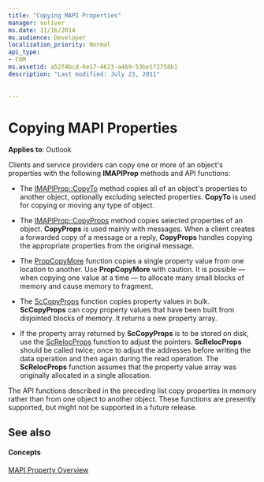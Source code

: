```yaml
---
title: "Copying MAPI Properties"
manager: soliver
ms.date: 11/16/2014
ms.audience: Developer
localization_priority: Normal
api_type:
- COM
ms.assetid: a52f4bcd-6e17-4623-a469-53be1f2758b1
description: "Last modified: July 23, 2011"
 
 
---
```


# Copying MAPI Properties

  
  
**Applies to**: Outlook 
  
Clients and service providers can copy one or more of an object's properties with the following **IMAPIProp** methods and API functions: 
  
- The [IMAPIProp::CopyTo](imapiprop-copyto.md) method copies all of an object's properties to another object, optionally excluding selected properties. **CopyTo** is used for copying or moving any type of object. 
    
- The [IMAPIProp::CopyProps](imapiprop-copyprops.md) method copies selected properties of an object. **CopyProps** is used mainly with messages. When a client creates a forwarded copy of a message or a reply, **CopyProps** handles copying the appropriate properties from the original message. 
    
- The [PropCopyMore](propcopymore.md) function copies a single property value from one location to another. Use **PropCopyMore** with caution. It is possible — when copying one value at a time — to allocate many small blocks of memory and cause memory to fragment. 
    
- The [ScCopyProps](sccopyprops.md) function copies property values in bulk. **ScCopyProps** can copy property values that have been built from disjointed blocks of memory. It returns a new property array. 
    
- If the property array returned by **ScCopyProps** is to be stored on disk, use the [ScRelocProps](screlocprops.md) function to adjust the pointers. **ScRelocProps** should be called twice; once to adjust the addresses before writing the data operation and then again during the read operation. The **ScRelocProps** function assumes that the property value array was originally allocated in a single allocation. 
    
The API functions described in the preceding list copy properties in memory rather than from one object to another object. These functions are presently supported, but might not be supported in a future release.
  
## See also

#### Concepts

[MAPI Property Overview](mapi-property-overview.md)

